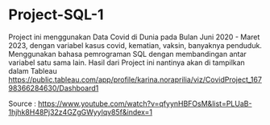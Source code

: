# Project-SQL-1
Project ini menggunakan Data Covid di Dunia pada Bulan Juni 2020 - Maret 2023, dengan variabel kasus covid, kematian, vaksin, banyaknya penduduk. 
Menggunakan bahasa pemrograman SQL dengan membandingan antar variabel satu sama lain.
Hasil dari Project ini nantinya akan di tampilkan dalam Tableau https://public.tableau.com/app/profile/karina.noraprilia/viz/CovidProject_16798366284630/Dashboard1


Source : https://www.youtube.com/watch?v=qfyynHBFOsM&list=PLUaB-1hjhk8H48Pj32z4GZgGWyylqv85f&index=1
